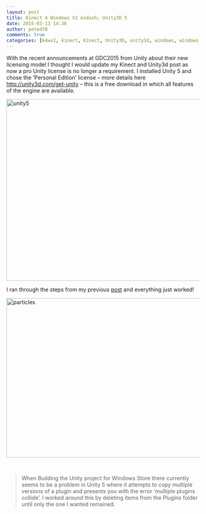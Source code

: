 ```yaml
---
layout: post
title: Kinect 4 Windows V2 &ndash; Unity3D 5
date: 2015-03-13 14:36
author: peted70
comments: true
categories: [k4wv2, kinect, Kinect, Unity3D, unity3d, windows, windows store]
---
```

<p>With the recent announcements at GDC2015 from Unity about their new licensing model I thought I would update my Kinect and Unity3d post as now a pro Unity license is no longer a requirement. I installed Unity 5 and chose the ‘Personal Edition’ license – more details here <a title="http://unity3d.com/get-unity" href="http://unity3d.com/get-unity">http://unity3d.com/get-unity</a> – this is a free download in which all features of the engine are available.</p> <p><a href="http://peted.azurewebsites.net/wp-content/uploads/2015/03/unity5.png"><img title="unity5" style="border-top: 0px; border-right: 0px; border-bottom: 0px; border-left: 0px; display: inline" border="0" alt="unity5" src="http://peted.azurewebsites.net/wp-content/uploads/2015/03/unity5_thumb.png" width="737" height="474"></a> </p> <p>I ran through the steps from my previous <a href="http://peted.azurewebsites.net/kinect-4-windows-v2-unity-3d/" target="_blank">post</a> and everything just worked!</p> <p><a href="http://peted.azurewebsites.net/wp-content/uploads/2015/03/particles.png"><img title="particles" style="border-top: 0px; border-right: 0px; border-bottom: 0px; border-left: 0px; display: inline" border="0" alt="particles" src="http://peted.azurewebsites.net/wp-content/uploads/2015/03/particles_thumb.png" width="737" height="416"></a> </p> <p></p> <p>&nbsp;</p> <blockquote> <p>When Building the Unity project for Windows Store there currently seems to be a problem in Unity 5 where it attempts to copy multiple versions of a plugin and presents you with the error ‘multiple plugins collide’. I worked around this by deleting items from the Plugins folder until only the one I wanted remained.</p></blockquote>
